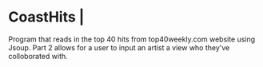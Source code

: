 # CoastHits |
Program that reads in the top 40 hits from top40weekly.com website using Jsoup.
Part 2 allows for a user to input an artist a view who they've colloborated with.
